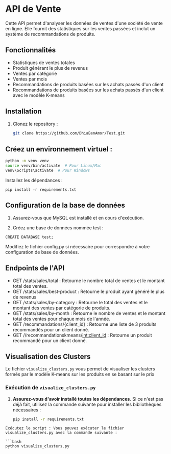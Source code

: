 # API de Vente

Cette API permet d'analyser les données de ventes d'une société de vente en ligne. Elle fournit des statistiques sur les ventes passées et inclut un système de recommandations de produits.


## Fonctionnalités
- Statistiques de ventes totales
- Produit générant le plus de revenus
- Ventes par catégorie
- Ventes par mois
- Recommandations de produits basées sur les achats passés d'un client
- Recommandations de produits basées sur les achats passés d'un client avec le modèle K-means

## Installation
1. Clonez le repository :
   ```bash
   git clone https://github.com/DhiaBenAmor/Test.git
   ```

## Créez un environnement virtuel :

```bash
python -m venv venv
source venv/bin/activate  # Pour Linux/Mac
venv\Scripts\activate  # Pour Windows
```

Installez les dépendances :
```
pip install -r requirements.txt
```
## Configuration de la base de données

1) Assurez-vous que MySQL est installé et en cours d'exécution.

2) Créez une base de données nommée test :
```SQL:
CREATE DATABASE test;
```

Modifiez le fichier config.py si nécessaire pour correspondre à votre configuration de base de données.


## Endpoints de l'API
- GET /stats/sales/total : Retourne le nombre total de ventes et le montant total des ventes.
- GET /stats/sales/best-product : Retourne le produit ayant généré le plus de revenus
- GET /stats/sales/by-category : Retourne le total des ventes et le montant des ventes par catégorie de produits.
- GET /stats/sales/by-month : Retourne le nombre de ventes et le montant total des ventes pour chaque mois de l'année.
- GET /recommandations/{client_id} : Retourne une liste de 3 produits recommandés pour un client donné.
- GET //recommandationskmeans/<int:client_id> : Retourne un produit recommandé pour un client donné.


## Visualisation des Clusters

Le fichier `visualize_clusters.py` vous permet de visualiser les clusters formés par le modèle K-means sur les produits en se basant sur le prix

### Exécution de `visualize_clusters.py`

1. **Assurez-vous d'avoir installé toutes les dépendances**. Si ce n'est pas déjà fait, utilisez la commande suivante pour installer les bibliothèques nécessaires :
   ```bash
   pip install -r requirements.txt
```
Exécutez le script : Vous pouvez exécuter le fichier visualize_clusters.py avec la commande suivante :

```bash
python visualize_clusters.py
```


